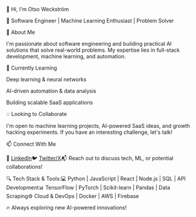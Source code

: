 👋 Hi, I'm Otso Weckström

🚀 Software Engineer | Machine Learning Enthusiast | Problem Solver

👀 About Me

I'm passionate about software engineering and building practical AI solutions that solve real-world problems. My expertise lies in full-stack development, machine learning, and automation.

🌱 Currently Learning

Deep learning & neural networks

AI-driven automation & data analysis

Building scalable SaaS applications

💡 Looking to Collaborate

I'm open to machine learning projects, AI-powered SaaS ideas, and growth hacking experiments. If you have an interesting challenge, let's talk!

📫 Connect With Me

📍 [LinkedIn](https://www.linkedin.com/in/otso-weckstrom/)🐦 [Twitter/X](https://x.com/OtsoTech)📬 Reach out to discuss tech, ML, or potential collaborations!

🔍 Tech Stack & Tools:💻 Python | JavaScript | React | Node.js | SQL | API Development📊 TensorFlow | PyTorch | Scikit-learn | Pandas | Data Scraping⚙️ Cloud & DevOps | Docker | AWS | Firebase

🔥 Always exploring new AI-powered innovations!
